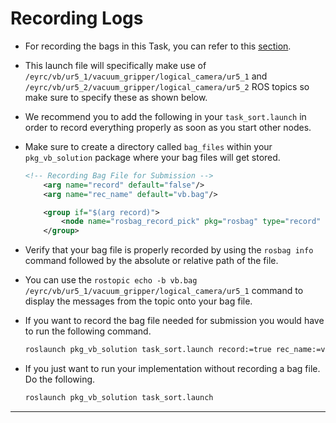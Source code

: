 # Recording Logs

- For recording the bags in this Task, you can refer to this [section](../task0/recording-logs.md).

- This launch file will specifically make use of `/eyrc/vb/ur5_1/vacuum_gripper/logical_camera/ur5_1` and `/eyrc/vb/ur5_2/vacuum_gripper/logical_camera/ur5_2` ROS topics so make sure to specify these as shown below.

- We recommend you to add the following in your `task_sort.launch` in order to record everything properly as soon as you start other nodes.

- Make sure to create a directory called `bag_files` within your `pkg_vb_solution` package where your bag files will get stored.

    ```xml
    <!-- Recording Bag File for Submission -->
        <arg name="record" default="false"/>
        <arg name="rec_name" default="vb.bag"/>

        <group if="$(arg record)">
            <node name="rosbag_record_pick" pkg="rosbag" type="record" args="record -O $(find pkg_vb_solution)/bag_files/$(arg rec_name) --chunksize=10 /eyrc/vb/ur5_1/vacuum_gripper/logical_camera/ur5_1 /eyrc/vb/ur5_2/vacuum_gripper/logical_camera/ur5_2" output="screen"/>
        </group>

    ```


- Verify that your bag file is properly recorded by using the `rosbag info` command followed by the absolute or relative path of the file.

- You can use the `rostopic echo -b vb.bag /eyrc/vb/ur5_1/vacuum_gripper/logical_camera/ur5_1` command to display the messages from the topic onto your bag file.

- If you want to record the bag file needed for submission you would have to run the following command.

    ```bash
    roslaunch pkg_vb_solution task_sort.launch record:=true rec_name:=vb.bag
    ```

- If you just want to run your implementation without recording a bag file. Do the following.

    ```bash
    roslaunch pkg_vb_solution task_sort.launch
    ```

---
